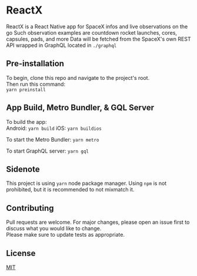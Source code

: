 # ReactX

ReactX is a React Native app for SpaceX infos and live observations on the go
Such observation examples are countdown rocket launches, cores, capsules, pads, and more
Data will be fetched from the SpaceX's own REST API wrapped in GraphQL located in ```./graphql```

## Pre-installation

To begin, clone this repo and navigate to the project's root.<br/>
Then run this command:<br/>
```yarn preinstall```

## App Build, Metro Bundler, & GQL Server

To build the app:<br/>
Android: ```yarn build```
iOS: ```yarn buildios```

To start the Metro Bundler: ```yarn metro```

To start GraphQL server: ```yarn gql```

## Sidenote

This project is using ```yarn``` node package manager.
Using ```npm``` is not prohibited, but it is recommended to not mixmatch it.

## Contributing
Pull requests are welcome. For major changes, please open an issue first to discuss what you would like to change.<br/>
Please make sure to update tests as appropriate.

## License
[MIT](https://choosealicense.com/licenses/mit/)
